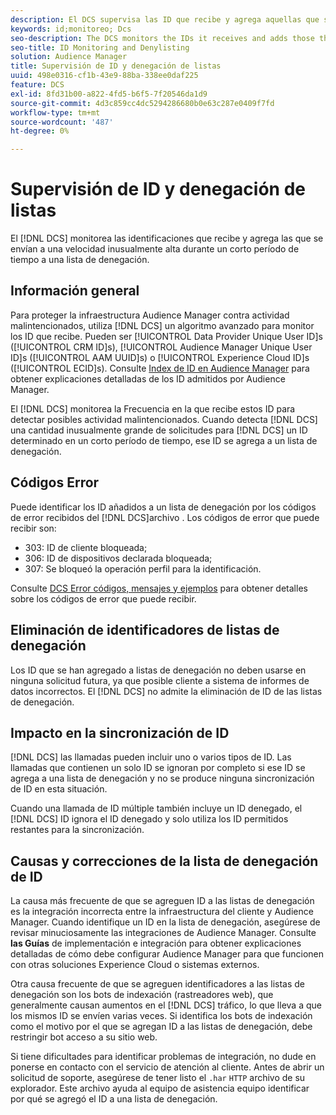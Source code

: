 ```yaml
---
description: El DCS supervisa las ID que recibe y agrega aquellas que se envían a una velocidad inusualmente alta durante un corto período de tiempo a una lista de denegación.
keywords: id;monitoreo; Dcs
seo-description: The DCS monitors the IDs it receives and adds those that are being sent at an unusually high rate over a short period of time to a deny list.
seo-title: ID Monitoring and Denylisting
solution: Audience Manager
title: Supervisión de ID y denegación de listas
uuid: 498e0316-cf1b-43e9-88ba-338ee0daf225
feature: DCS
exl-id: 8fd31b00-a822-4fd5-b6f5-7f20546da1d9
source-git-commit: 4d3c859cc4dc5294286680b0e63c287e0409f7fd
workflow-type: tm+mt
source-wordcount: '487'
ht-degree: 0%

---
```


# Supervisión de ID y denegación de listas

El [!DNL DCS] monitorea las identificaciones que recibe y agrega las que se envían a una velocidad inusualmente alta durante un corto período de tiempo a una lista de denegación.

## Información general

Para proteger la infraestructura Audience Manager contra actividad malintencionados, utiliza [!DNL DCS] un algoritmo avanzado para monitor los ID que recibe. Pueden ser [!UICONTROL Data Provider Unique User ID]s ([!UICONTROL CRM ID]s), [!UICONTROL Audience Manager Unique User ID]s ([!UICONTROL AAM UUID]s) o [!UICONTROL Experience Cloud ID]s ([!UICONTROL ECID]s). Consulte [Index de ID en Audience Manager](../../../reference/ids-in-aam.md) para obtener explicaciones detalladas de los ID admitidos por Audience Manager.

El [!DNL DCS] monitorea la Frecuencia en la que recibe estos ID para detectar posibles actividad malintencionados. Cuando detecta [!DNL DCS] una cantidad inusualmente grande de solicitudes para [!DNL DCS] un ID determinado en un corto período de tiempo, ese ID se agrega a un lista de denegación.

## Códigos Error

Puede identificar los ID añadidos a un lista de denegación por los códigos de error recibidos del [!DNL DCS]archivo . Los códigos de error que puede recibir son:

* 303: ID de cliente bloqueada;
* 306: ID de dispositivos declarada bloqueada;
* 307: Se bloqueó la operación perfil para la identificación.

Consulte [DCS Error códigos, mensajes y ejemplos](dcs-error-codes.md) para obtener detalles sobre los códigos de error que puede recibir.

## Eliminación de identificadores de listas de denegación

Los ID que se han agregado a listas de denegación no deben usarse en ninguna solicitud futura, ya que posible cliente a sistema de informes de datos incorrectos. El [!DNL DCS] no admite la eliminación de ID de las listas de denegación.

## Impacto en la sincronización de ID

[!DNL DCS] las llamadas pueden incluir uno o varios tipos de ID. Las llamadas que contienen un solo ID se ignoran por completo si ese ID se agrega a una lista de denegación y no se produce ninguna sincronización de ID en esta situación.

Cuando una llamada de ID múltiple también incluye un ID denegado, el [!DNL DCS] ID ignora el ID denegado y solo utiliza los ID permitidos restantes para la sincronización.

## Causas y correcciones de la lista de denegación de ID

La causa más frecuente de que se agreguen ID a las listas de denegación es la integración incorrecta entre la infraestructura del cliente y Audience Manager. Cuando identifique un ID en la lista de denegación, asegúrese de revisar minuciosamente las integraciones de Audience Manager. Consulte **las Guías** de implementación e integración para obtener explicaciones detalladas de cómo debe configurar Audience Manager para que funcionen con otras soluciones Experience Cloud o sistemas externos.

Otra causa frecuente de que se agreguen identificadores a las listas de denegación son los bots de indexación (rastreadores web), que generalmente causan aumentos en el [!DNL DCS] tráfico, lo que lleva a que los mismos ID se envíen varias veces. Si identifica los bots de indexación como el motivo por el que se agregan ID a las listas de denegación, debe restringir bot acceso a su sitio web.

Si tiene dificultades para identificar problemas de integración, no dude en ponerse en contacto con el servicio de atención al cliente. Antes de abrir un solicitud de soporte, asegúrese de tener listo el `.har` `HTTP` archivo de su explorador. Este archivo ayuda al equipo de asistencia equipo identificar por qué se agregó el ID a una lista de denegación.
